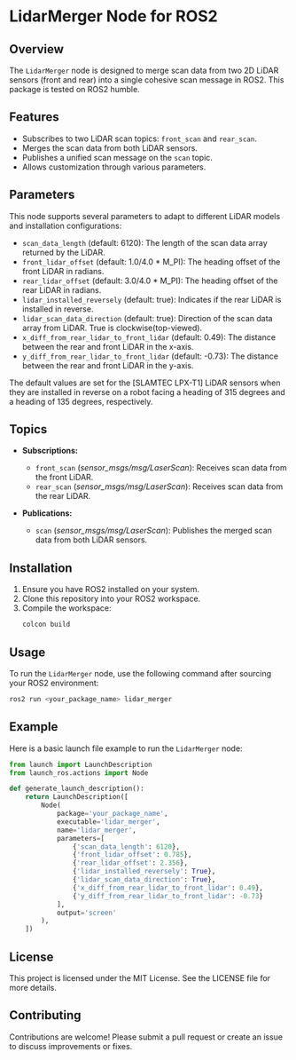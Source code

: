 # LidarMerger Node for ROS2

## Overview

The `LidarMerger` node is designed to merge scan data from two 2D LiDAR sensors (front and rear) into a single cohesive scan message in ROS2. This package is tested on ROS2 humble.

## Features

- Subscribes to two LiDAR scan topics: `front_scan` and `rear_scan`.
- Merges the scan data from both LiDAR sensors.
- Publishes a unified scan message on the `scan` topic.
- Allows customization through various parameters.

## Parameters

This node supports several parameters to adapt to different LiDAR models and installation configurations:

- `scan_data_length` (default: 6120): The length of the scan data array returned by the LiDAR.
- `front_lidar_offset` (default: 1.0/4.0 * M_PI): The heading offset of the front LiDAR in radians.
- `rear_lidar_offset` (default: 3.0/4.0 * M_PI): The heading offset of the rear LiDAR in radians.
- `lidar_installed_reversely` (default: true): Indicates if the rear LiDAR is installed in reverse.
- `lidar_scan_data_direction` (default: true): Direction of the scan data array from LiDAR. True is clockwise(top-viewed).
- `x_diff_from_rear_lidar_to_front_lidar` (default: 0.49): The distance between the rear and front LiDAR in the x-axis.
- `y_diff_from_rear_lidar_to_front_lidar` (default: -0.73): The distance between the rear and front LiDAR in the y-axis.

The default values are set for the [SLAMTEC LPX-T1] LiDAR sensors when they are installed in reverse on a robot facing a heading of 315 degrees and a heading of 135 degrees, respectively.

## Topics

- **Subscriptions:**
  - `front_scan` (*sensor_msgs/msg/LaserScan*): Receives scan data from the front LiDAR.
  - `rear_scan` (*sensor_msgs/msg/LaserScan*): Receives scan data from the rear LiDAR.

- **Publications:**
  - `scan` (*sensor_msgs/msg/LaserScan*): Publishes the merged scan data from both LiDAR sensors.

## Installation

1. Ensure you have ROS2 installed on your system.
2. Clone this repository into your ROS2 workspace.
3. Compile the workspace:
   ```sh
   colcon build
   ```

## Usage

To run the `LidarMerger` node, use the following command after sourcing your ROS2 environment:

```sh
ros2 run <your_package_name> lidar_merger
```

## Example

Here is a basic launch file example to run the `LidarMerger` node:

```python
from launch import LaunchDescription
from launch_ros.actions import Node

def generate_launch_description():
    return LaunchDescription([
        Node(
            package='your_package_name',
            executable='lidar_merger',
            name='lidar_merger',
            parameters=[
                {'scan_data_length': 6120},
                {'front_lidar_offset': 0.785},
                {'rear_lidar_offset': 2.356},
                {'lidar_installed_reversely': True},
                {'lidar_scan_data_direction': True},
                {'x_diff_from_rear_lidar_to_front_lidar': 0.49},
                {'y_diff_from_rear_lidar_to_front_lidar': -0.73}
            ],
            output='screen'
        ),
    ])
```


## License

This project is licensed under the MIT License. See the LICENSE file for more details.

## Contributing

Contributions are welcome! Please submit a pull request or create an issue to discuss improvements or fixes.